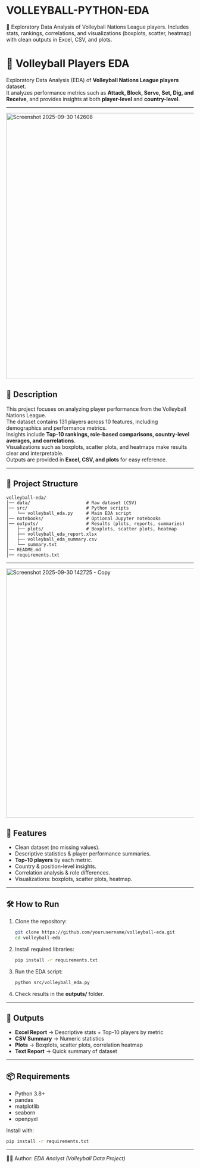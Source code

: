 # VOLLEYBALL-PYTHON-EDA
🏐 Exploratory Data Analysis of Volleyball Nations League players. Includes stats, rankings, correlations, and visualizations (boxplots, scatter, heatmap) with clean outputs in Excel, CSV, and plots.
# 🏐 Volleyball Players EDA

Exploratory Data Analysis (EDA) of **Volleyball Nations League players** dataset.  
It analyzes performance metrics such as **Attack, Block, Serve, Set, Dig, and Receive**, and provides insights at both **player-level** and **country-level**.

---
<img width="1473" height="715" alt="Screenshot 2025-09-30 142608" src="https://github.com/user-attachments/assets/2e7c3b61-ae82-4228-b20c-fa1b8068ab1c" />

## 📌 Description
This project focuses on analyzing player performance from the Volleyball Nations League.  
The dataset contains 131 players across 10 features, including demographics and performance metrics.  
Insights include **Top-10 rankings, role-based comparisons, country-level averages, and correlations**.  
Visualizations such as boxplots, scatter plots, and heatmaps make results clear and interpretable.  
Outputs are provided in **Excel, CSV, and plots** for easy reference.  

---

## 📂 Project Structure
```
volleyball-eda/
│── data/                     # Raw dataset (CSV)
│── src/                      # Python scripts
│   └── volleyball_eda.py     # Main EDA script
│── notebooks/                # Optional Jupyter notebooks
│── outputs/                  # Results (plots, reports, summaries)
│   ├── plots/                # Boxplots, scatter plots, heatmap
│   ├── volleyball_eda_report.xlsx
│   ├── volleyball_eda_summary.csv
│   └── summary.txt
│── README.md
│── requirements.txt
```

---
<img width="1028" height="670" alt="Screenshot 2025-09-30 142725 - Copy" src="https://github.com/user-attachments/assets/078464f6-fc2a-4726-a32f-7894397af294" />


## 🚀 Features
- Clean dataset (no missing values).  
- Descriptive statistics & player performance summaries.  
- **Top-10 players** by each metric.  
- Country & position-level insights.  
- Correlation analysis & role differences.  
- Visualizations: boxplots, scatter plots, heatmap.  

---

## 🛠️ How to Run

1. Clone the repository:
   ```bash
   git clone https://github.com/yourusername/volleyball-eda.git
   cd volleyball-eda
   ```

2. Install required libraries:
   ```bash
   pip install -r requirements.txt
   ```

3. Run the EDA script:
   ```bash
   python src/volleyball_eda.py
   ```

4. Check results in the **outputs/** folder.

---

## 📑 Outputs
- **Excel Report** → Descriptive stats + Top-10 players by metric  
- **CSV Summary** → Numeric statistics  
- **Plots** → Boxplots, scatter plots, correlation heatmap  
- **Text Report** → Quick summary of dataset  

---

## 📦 Requirements
- Python 3.8+  
- pandas  
- matplotlib  
- seaborn  
- openpyxl  

Install with:
```bash
pip install -r requirements.txt
```

---

👨‍💻 Author: *EDA Analyst (Volleyball Data Project)*

